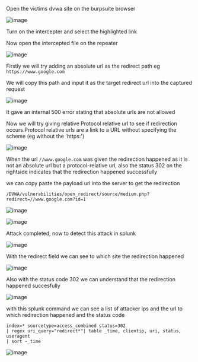 Open the victims dvwa site on the burpsuite browser

![image](https://github.com/user-attachments/assets/faccdc15-7035-4030-8df3-73ace7e3fda3)

Turn on the intercepter and select the highlighted link

Now open the intercepted file on the repeater

![image](https://github.com/user-attachments/assets/aa11cbfb-2f04-42d2-99cb-28a2e1759a29)

Firstly we will try adding an absolute url as the redirect path eg `https://www.google.com`

We will copy this path and input it as the target redirect url into the captured request

![image](https://github.com/user-attachments/assets/8f15d35a-eb51-40e6-b829-431c611c051b)

It gave an internal 500 error stating that absolute urls are not allowed

Now we will try giving relative Protocol relative url to see if redirection occurs.Protocol relative urls are a link to a URL without specifying the scheme (eg without the 'https:')

![image](https://github.com/user-attachments/assets/6f311a18-3fa9-4438-8288-bde9877efaf8)

When the url `//www.google.com` was given the redirection happened as it is not an absolute url but a protocol-relative url, also the status 302 on the rightside indicates that the redirection happened successfully

we can copy paste the payload url into the server to get the redirection

`/DVWA/vulnerabilities/open_redirect/source/medium.php?redirect=//www.google.com?id=1`

![image](https://github.com/user-attachments/assets/7c047938-77c5-465c-a65d-b7c788916d60)

![image](https://github.com/user-attachments/assets/9ecc7163-3ff5-40f2-a548-0e0c23ed302a)

Attack completed, now to detect this attack in splunk

![image](https://github.com/user-attachments/assets/b050cb4a-ff4c-416c-9a58-2bbed672b62b)

With the redirect field we can see to which site the redirection happened

![image](https://github.com/user-attachments/assets/732c0c91-675b-4f6b-a2c8-8decaadfbc09)

Also with the status code 302 we can understand that the redirection happened succesfully

![image](https://github.com/user-attachments/assets/58e5ea46-b707-4c96-a917-85cc567530dd)

with this splunk command we can see a list of attacker ips and the url to which redirection happened and the status code

```
index=* sourcetype=access_combined status=302
| regex uri_query="redirect*"| table _time, clientip, uri, status, useragent
| sort -_time
```
![image](https://github.com/user-attachments/assets/e99b4638-3367-435e-95ec-45ee9f846672)

